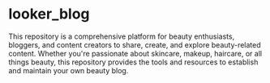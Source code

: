 # looker_blog
This repository is a comprehensive platform for beauty enthusiasts, bloggers, and content creators to share, create, and explore beauty-related content. Whether you're passionate about skincare, makeup, haircare, or all things beauty, this repository provides the tools and resources to establish and maintain your own beauty blog.

